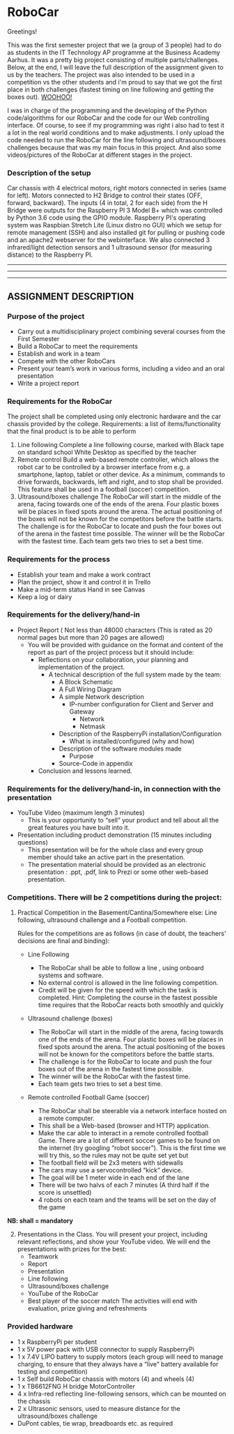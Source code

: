 # RoboCar

Greetings!

This was the first semester project that we (a group of 3 people) had to do as students in the IT Technology AP programme at the Business Academy Aarhus. It was a pretty big project consisting of multiple parts/challenges. Below, at the end, I will leave the full description of the assignment given to us by the teachers. The project was also intended to be used in a competition vs the other students and i'm proud to say that we got the first place in both challenges (fastest timing on line following and getting the boxes out). [WOOHOO!](https://user-images.githubusercontent.com/47772881/53250000-c7c5f600-36b9-11e9-944e-56a23b9482ce.jpg)


I was in charge of the programming and the developing of the Python code/algorithms for our RoboCar and the code for our Web controlling interface. Of course, to see if my programming was right i also had to test it a lot in the real world conditions and to make adjustments. I only upload the code needed to run the RoboCar for the line following and ultrasound/boxes challenges because that was my main focus in this project. And also some videos/pictures of the RoboCar at different stages in the project.

### Description of the setup

Car chassis with 4 electrical motors, right motors connected in series (same for left). Motors connected to H2 Bridge to control their states (OFF, forward, backward). The inputs (4 in total, 2 for each side) from the H Bridge were outputs for the Raspberry PI 3 Model B+ which was controlled by Python 3.6 code using the GPIO module. Raspberry PI's operating system was Raspbian Stretch Lite (Linux distro no GUI) which we setup for remote management (SSH) and also installed git for pulling or pushing code and an apache2 webserver for the webinterface. We also connected 3 infrared/light detection sensors and 1 ultrasound sensor (for measuring distance) to the Raspberry PI. 

-----------------------------------------------------------------------------------
-----------------------------------------------------------------------------------
-----------------------------------------------------------------------------------
## ASSIGNMENT DESCRIPTION


### Purpose of the project

- Carry out a multidisciplinary project combining several courses from the First Semester
- Build a RoboCar to meet the requirements
- Establish and work in a team
- Compete with the other RoboCars
- Present your team’s work in various forms, including a video and an oral presentation
- Write a project report


### Requirements for the RoboCar

The project shall be completed using only electronic hardware and the car chassis provided by the college.
Requirements: a list of items/functionality that the final product is to be able to perform
1) Line following
Complete a line following course, marked with Black tape on standard school White Desktop as specified by the teacher
2) Remote control
Build a web-based remote controller, which allows the robot car to be controlled by a browser interface from e.g. a smartphone, laptop, tablet or other device. As a minimum, commands to drive forwards, backwards, left and right, and to stop shall be provided. This feature shall be used in a football (soccer) competition.
3) Ultrasound/boxes challenge
The RoboCar will start in the middle of the arena, facing towards one of the ends of the arena. Four plastic boxes will be places in fixed spots around the arena. The actual positioning of the boxes will not be known for the competitors before the battle starts.
The challenge is for the RoboCar to locate and push the four boxes out of the arena in the fastest time possible.
The winner will be the RoboCar with the fastest time.
Each team gets two tries to set a best time.


### Requirements for the process

- Establish your team and make a work contract
- Plan the project, show it and control it in Trello
- Make a mid-term status Hand in see Canvas
- Keep a log or dairy


### Requirements for the delivery/hand-in

- Project Report ( Not less than 48000 characters (This is rated as 20 normal pages but more than 20 pages are allowed)
  - You will be provided with guidance on the format and content of the report as part of the project process but it should include:
    - Reflections on your collaboration, your planning and implementation of the project.
      - A technical description of the full system made by the team:
        - A Block Schematic
        - A Full Wiring Diagram
        - A simple Network description
          - IP-number configuration for Client and Server and Gateway
            - Network
            - Netmask
        - Description of the RaspberryPi installation/Configuration
          - What is installed/configured (why and how)
        - Description of the software modules made
          - Purpose
        - Source-Code in appendix
    - Conclusion and lessons learned.


### Requirements for the delivery/hand-in, in connection with the presentation

- YouTube Video (maximum length 3 minutes)
  - This is your opportunity to “sell” your product and tell about all the great features you have built into it.
- Presentation including product demonstration (15 minutes including questions)
  - This presentation will be for the whole class and every group member should take an active part in the presentation.
  - The presentation material should be provided as an electronic presentation : .ppt, .pdf, link to Prezi or some other web-based presentation.


### Competitions. There will be 2 competitions during the project:

1. Practical Competition in the Basement/Cantina/Somewhere else: Line following, ultrasound challenge and a Football competition.

    Rules for the competitions are as follows (in case of doubt, the teachers’ decisions are final and binding):

    - Line Following
        - The RoboCar shall be able to follow a line , using onboard systems and software.
        - No external control is allowed in the line following competition.
        - Credit will be given for the speed with which the task is completed. Hint: Completing the course in the fastest possible time requires that the RoboCar reacts both smoothly and quickly

    - Ultrasound challenge (boxes)
        - The RoboCar will start in the middle of the arena, facing towards one of the ends of the arena. Four plastic boxes will be places in fixed spots around the arena. The actual positioning of the boxes will not be known for the competitors before the battle starts.
        - The challenge is for the RoboCar to locate and push the four boxes out of the arena in the fastest time possible.
        - The winner will be the RoboCar with the fastest time.
        - Each team gets two tries to set a best time.

    - Remote controlled Football Game (soccer)
        - The RoboCar shall be steerable via a network interface hosted on a remote computer.
        - This shall be a Web-based (browser and HTTP) application.
        - Make the car able to interact in a remote controlled football Game. There are a lot of
        different soccer games to be found on the internet (try googling “robot soccer”). This is the first time we will try this, so the rules may not be quite set yet but
        - The football field will be 2x3 meters with sidewalls
        - The cars may use a servocontrolled “kick” device.
        - The goal will be 1 meter wide in each end of the lane
        - There will be two halvs of each 7 minutes (A third half if the score is unsettled)
        - 4 robots on each team and the teams will be set on the day of the game

  **NB: shall = mandatory**

2. Presentations in the Class. You will present your project, including relevant reflections, and show your YouTube video. We will end the presentations with prizes for the best:
    - Teamwork
    - Report
    - Presentation
    - Line following
    - Ultrasound/boxes challenge
    - YouTube of the RoboCar
    - Best player of the soccer match
     The activities will end with evaluation, prize giving and refreshments

### Provided hardware
- 1 x RaspberryPi per student
- 1 x 5V power pack with USB connector to supply RaspberryPi
- 1 x 7.4V LIPO battery to supply motors (each group will need to manage charging, to ensure that they always have a “live” battery available for testing and competition)
- 1 x Self build RoboCar chassis with motors (4) and wheels (4)
- 1 x TB6612FNG H bridge MotorController
- 4 x Infra-red reflecting line-following sensors, which can be mounted on the chassis
- 2 x Ultrasonic sensors, used to measure distance for the ultrasound/boxes challenge
- DuPont cables, tie wrap, breadboards etc. as required
